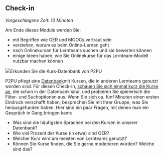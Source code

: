 
## Check-in

_Vorgeschlagene Zeit: 10 Minuten_

Am Ende dieses Moduls werden Sie:

- mit Begriffen wie OER und MOOCs vertraut sein
- verstehen, worum es beim Online-Lernen geht
- nach Onlinekursen für Lernteams suchen und sie bewerten können
- einige Ideen haben, wie Sie Onlinekurse für das Lernteam-Modell nutzbar machen können

![](RackMultipart20210407-4-7izpa8_html_60471bef1009c2c0.png)Erkunden Sie die Kurs-Datenbank von P2PU

P2PU pflegt eine [Datenbank](https://www.p2pu.org/en/courses/)mit Kursen, die in anderen Lernteams genutzt worden sind. Für diesen Check-in, [schauen Sie sich einmal kurz die Kurse an](https://p2pu.org/courses), die schon in der Datenbank sind, und probieren Sie spielerisch die Filter- und Suchoptionen aus. Wenn Sie sich ca. fünf Minuten einen ersten Eindruck verschafft haben, besprechen Sie mit Ihrer Gruppe, was Sie herausgefunden haben. Hier sind ein paar Fragen, mit denen man ein Gespräch in Gang bringen kann:

- Was sind die häufigsten Sprachen bei den Kursen in unserer Datenbank?
- Wie viel Prozent der Kurse (in etwa) sind OER?
- Welcher Kurs wird am meisten von Lernteams genutzt?
- Können Sie Kurse finden, die Sie gerne moderieren würden? Welche sind das?
